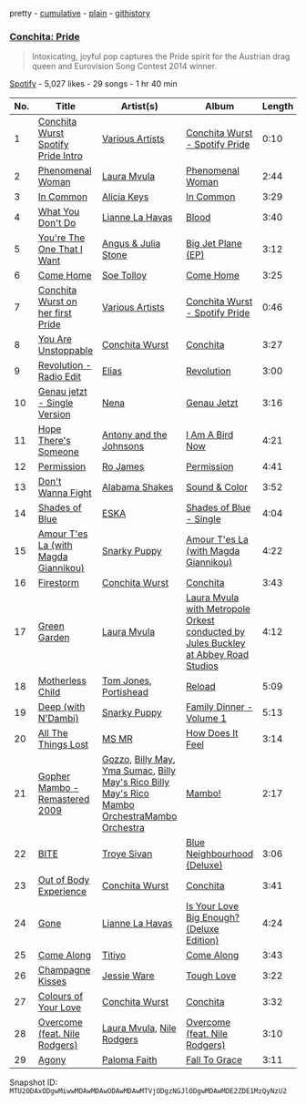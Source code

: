 pretty - [cumulative](/playlists/cumulative/37i9dQZF1DX8SiEKUUEVVi.md) - [plain](/playlists/plain/37i9dQZF1DX8SiEKUUEVVi) - [githistory](https://github.githistory.xyz/mackorone/spotify-playlist-archive/blob/main/playlists/plain/37i9dQZF1DX8SiEKUUEVVi)

### [Conchita: Pride](https://open.spotify.com/playlist/37i9dQZF1DX8SiEKUUEVVi)

> Intoxicating, joyful pop captures the Pride spirit for the Austrian drag queen and Eurovision Song Contest 2014 winner.

[Spotify](https://open.spotify.com/user/spotify) - 5,027 likes - 29 songs - 1 hr 40 min

| No. | Title | Artist(s) | Album | Length |
|---|---|---|---|---|
| 1 | [Conchita Wurst Spotify Pride Intro](https://open.spotify.com/track/5jBBOzlULSLS3J1WL646tB) | [Various Artists](https://open.spotify.com/artist/0LyfQWJT6nXafLPZqxe9Of) | [Conchita Wurst \- Spotify Pride](https://open.spotify.com/album/1EZbZvbFmxs136UmuCGUdN) | 0:10 |
| 2 | [Phenomenal Woman](https://open.spotify.com/track/5IwkF49z80NtBv4tJjYXge) | [Laura Mvula](https://open.spotify.com/artist/0Dy94lW3txJhWQHqNXP1BT) | [Phenomenal Woman](https://open.spotify.com/album/1liODIvoQ4CBXWJaeKkgI3) | 2:44 |
| 3 | [In Common](https://open.spotify.com/track/0rcDFdi19NtKf9NbHxr0k9) | [Alicia Keys](https://open.spotify.com/artist/3DiDSECUqqY1AuBP8qtaIa) | [In Common](https://open.spotify.com/album/7A1pucMFyYaR1jaDjE6fYp) | 3:29 |
| 4 | [What You Don't Do](https://open.spotify.com/track/4mityPmJpqtHea3y9qZLg6) | [Lianne La Havas](https://open.spotify.com/artist/2RP4pPHTXlQpDnO9LvR7Yt) | [Blood](https://open.spotify.com/album/1Fh5Y8ldo4PIW8Ija51BRK) | 3:40 |
| 5 | [You're The One That I Want](https://open.spotify.com/track/0rONIAKyhhXXHxPfyc9dGf) | [Angus & Julia Stone](https://open.spotify.com/artist/4tvKz56Tr39bkhcQUTO0Xr) | [Big Jet Plane \(EP\)](https://open.spotify.com/album/1MqIFlrrhEh7lO6yZQjzUX) | 3:12 |
| 6 | [Come Home](https://open.spotify.com/track/72A8OnvE6deO12S2CML7HJ) | [Soe Tolloy](https://open.spotify.com/artist/5oK3GLnlqui2tu1xtL9goI) | [Come Home](https://open.spotify.com/album/1Ex16eX2ltSVLb7bch2iWN) | 3:25 |
| 7 | [Conchita Wurst on her first Pride](https://open.spotify.com/track/4MTljAxXqEoGprYazgYeBX) | [Various Artists](https://open.spotify.com/artist/0LyfQWJT6nXafLPZqxe9Of) | [Conchita Wurst \- Spotify Pride](https://open.spotify.com/album/1EZbZvbFmxs136UmuCGUdN) | 0:46 |
| 8 | [You Are Unstoppable](https://open.spotify.com/track/0ZZNnIX9FTmCufK0aZmq2I) | [Conchita Wurst](https://open.spotify.com/artist/1TGdxJ3UvFq055SVjwx49v) | [Conchita](https://open.spotify.com/album/3Fpq5QWmRxZtEE8h8bm04S) | 3:27 |
| 9 | [Revolution \- Radio Edit](https://open.spotify.com/track/2DeEXfLtcC6TYMhOx5i24d) | [Elias](https://open.spotify.com/artist/0UCLbPGOhtnYf29U7qbfLf) | [Revolution](https://open.spotify.com/album/6IPacncZL1jOyXgnuePDR9) | 3:00 |
| 10 | [Genau jetzt \- Single Version](https://open.spotify.com/track/1e6IfTbKYIFfrRFqTHsxW9) | [Nena](https://open.spotify.com/artist/6Tz0QRoe083BcOo2YbG9lV) | [Genau Jetzt](https://open.spotify.com/album/4DI6G7ndQBHkjyTDO5Qb10) | 3:16 |
| 11 | [Hope There's Someone](https://open.spotify.com/track/57KORKnC0OQM7HE7IN2FkZ) | [Antony and the Johnsons](https://open.spotify.com/artist/4fxp616ALtFWnXfwxnjLzW) | [I Am A Bird Now](https://open.spotify.com/album/4yYa6DGzkYsAIpoE8ael1V) | 4:21 |
| 12 | [Permission](https://open.spotify.com/track/5uu3UiPWFJaKbmj1iKsenH) | [Ro James](https://open.spotify.com/artist/7r2oyrNc0YjSC7hZL87V0Y) | [Permission](https://open.spotify.com/album/5Fyh86nzm4QMsGVZxuHafa) | 4:41 |
| 13 | [Don't Wanna Fight](https://open.spotify.com/track/1xmctspTzQxisNXKY6Gxf6) | [Alabama Shakes](https://open.spotify.com/artist/16GcWuvvybAoaHr0NqT8Eh) | [Sound & Color](https://open.spotify.com/album/2IVZPDXb7LFbyukqaoWpYR) | 3:52 |
| 14 | [Shades of Blue](https://open.spotify.com/track/1qGi797wVdwu3DpsVGi6RJ) | [ESKA](https://open.spotify.com/artist/6pBfwu2Yt96wWprf96vhpg) | [Shades of Blue \- Single](https://open.spotify.com/album/4ABq2G5yLoXCguSvOMJ1S4) | 4:04 |
| 15 | [Amour T'es La \(with Magda Giannikou\)](https://open.spotify.com/track/5YFi8OcgmaL6fwwEcQgGni) | [Snarky Puppy](https://open.spotify.com/artist/7ENzCHnmJUr20nUjoZ0zZ1) | [Amour T'es La \(with Magda Giannikou\)](https://open.spotify.com/album/5dIBox6fdwnfkNOBSjViue) | 4:22 |
| 16 | [Firestorm](https://open.spotify.com/track/2cwSM1wY1UMsJ8OEqkPzd1) | [Conchita Wurst](https://open.spotify.com/artist/1TGdxJ3UvFq055SVjwx49v) | [Conchita](https://open.spotify.com/album/3Fpq5QWmRxZtEE8h8bm04S) | 3:43 |
| 17 | [Green Garden](https://open.spotify.com/track/57rdgySxXsi2mKGC2cAuIU) | [Laura Mvula](https://open.spotify.com/artist/0Dy94lW3txJhWQHqNXP1BT) | [Laura Mvula with Metropole Orkest conducted by Jules Buckley at Abbey Road Studios](https://open.spotify.com/album/5TrSm6l3WqUZ8NBJUydlEm) | 4:12 |
| 18 | [Motherless Child](https://open.spotify.com/track/2youXVWiL7DzESg3zspmvb) | [Tom Jones](https://open.spotify.com/artist/1T0wRBO0CK0vK8ouUMqEl5), [Portishead](https://open.spotify.com/artist/6liAMWkVf5LH7YR9yfFy1Y) | [Reload](https://open.spotify.com/album/5u0s60EjjOZDewkJIZ6GS2) | 5:09 |
| 19 | [Deep \(with N'Dambi\)](https://open.spotify.com/track/1N7ekKjPNRkouLjN6CzFDV) | [Snarky Puppy](https://open.spotify.com/artist/7ENzCHnmJUr20nUjoZ0zZ1) | [Family Dinner \- Volume 1](https://open.spotify.com/album/30JmlRnyVzdjADjj91bLq7) | 5:13 |
| 20 | [All The Things Lost](https://open.spotify.com/track/62P3dTff68UTyYPqbGpaXs) | [MS MR](https://open.spotify.com/artist/4XaUmUGjidSklcDHxv3XWf) | [How Does It Feel](https://open.spotify.com/album/1jiIy9BncsplWeFEgbtbRW) | 3:14 |
| 21 | [Gopher Mambo \- Remastered 2009](https://open.spotify.com/track/6TsE30wjcOmuQRheHdtaAF) | [Gozzo](https://open.spotify.com/artist/2pdPgAYPa2nKBgE1yCEZr0), [Billy May](https://open.spotify.com/artist/45Z2ShPqr2p9ZgfkYhZUgq), [Yma Sumac](https://open.spotify.com/artist/1HkQ4XrPffqcVW0TgTTw0d), [Billy May's Rico Billy May's Rico Mambo OrchestraMambo Orchestra](https://open.spotify.com/artist/37clSqgC3rfNpZIY0mHDbW) | [Mambo!](https://open.spotify.com/album/6OenJxBgcOKKqrfaLagFDL) | 2:17 |
| 22 | [BITE](https://open.spotify.com/track/72mvdKU4Lw2737idPLKTjh) | [Troye Sivan](https://open.spotify.com/artist/3WGpXCj9YhhfX11TToZcXP) | [Blue Neighbourhood \(Deluxe\)](https://open.spotify.com/album/5ouTDazE4LF9bVJPx1nlgW) | 3:06 |
| 23 | [Out of Body Experience](https://open.spotify.com/track/0DqT9HiT8Yz4EPxZPzgr03) | [Conchita Wurst](https://open.spotify.com/artist/1TGdxJ3UvFq055SVjwx49v) | [Conchita](https://open.spotify.com/album/3Fpq5QWmRxZtEE8h8bm04S) | 3:41 |
| 24 | [Gone](https://open.spotify.com/track/73U20lYCzqwGLLk4V7u3ul) | [Lianne La Havas](https://open.spotify.com/artist/2RP4pPHTXlQpDnO9LvR7Yt) | [Is Your Love Big Enough? \(Deluxe Edition\)](https://open.spotify.com/album/3S7PPQijoPQ8ASlHl6LsJ9) | 4:24 |
| 25 | [Come Along](https://open.spotify.com/track/7GmHOAdriOnI9s5S79GAUr) | [Titiyo](https://open.spotify.com/artist/2s5enJCtVBAAdWD94jOIbM) | [Come Along](https://open.spotify.com/album/3o9WyvK7ivIuR00cCnPOof) | 3:43 |
| 26 | [Champagne Kisses](https://open.spotify.com/track/3VtYIMxaZEdrydYAofTN04) | [Jessie Ware](https://open.spotify.com/artist/5Mq7iqCWBzofK39FBqblNc) | [Tough Love](https://open.spotify.com/album/0AQPyk27yOeG8L4KmtJ1xP) | 3:22 |
| 27 | [Colours of Your Love](https://open.spotify.com/track/0kckmD3yTlXjXrbR7ksX4I) | [Conchita Wurst](https://open.spotify.com/artist/1TGdxJ3UvFq055SVjwx49v) | [Conchita](https://open.spotify.com/album/3Fpq5QWmRxZtEE8h8bm04S) | 3:32 |
| 28 | [Overcome \(feat\. Nile Rodgers\)](https://open.spotify.com/track/1U6EZRkaJy3II3ElJlpzMl) | [Laura Mvula](https://open.spotify.com/artist/0Dy94lW3txJhWQHqNXP1BT), [Nile Rodgers](https://open.spotify.com/artist/3yDIp0kaq9EFKe07X1X2rz) | [Overcome \(feat\. Nile Rodgers\)](https://open.spotify.com/album/6hLwtZhBzvpt8PomKTgA2N) | 3:10 |
| 29 | [Agony](https://open.spotify.com/track/62ZkL8GK1xNlPd25Ygcilu) | [Paloma Faith](https://open.spotify.com/artist/4fwuXg6XQHfdlOdmw36OHa) | [Fall To Grace](https://open.spotify.com/album/2e5LKXliWzgc0tmdlnMwt9) | 3:11 |

Snapshot ID: `MTU2ODAxODgwMiwwMDAwMDAwODAwMDAwMTVjODgzNGJlODgwMDAwMDE2ZDE1MzQyNzU2`